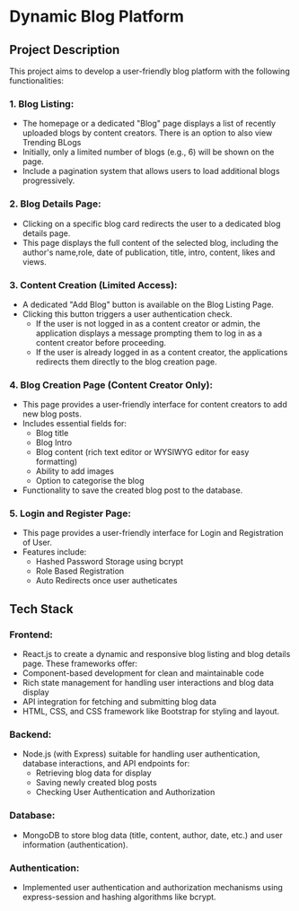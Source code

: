 # Dynamic Blog Platform

## Project Description

This project aims to develop a user-friendly blog platform with the following functionalities:

### 1. Blog Listing:

- The homepage or a dedicated "Blog" page displays a list of recently uploaded blogs by content creators. There is an option to also view Trending BLogs
- Initially, only a limited number of blogs (e.g., 6) will be shown on the page.
- Include a pagination system that allows users to load additional blogs progressively.

### 2. Blog Details Page:

- Clicking on a specific blog card redirects the user to a dedicated blog details page.
- This page displays the full content of the selected blog, including the author's name,role, date of publication, title, intro, content, likes and views.

### 3. Content Creation (Limited Access):

- A dedicated "Add Blog" button is available on the Blog Listing Page.
- Clicking this button triggers a user authentication check.
  - If the user is not logged in as a content creator or admin, the application displays a message prompting them to log in as a content creator before proceeding.
  - If the user is already logged in as a content creator, the applications redirects them directly to the blog creation page.

### 4. Blog Creation Page (Content Creator Only):

- This page provides a user-friendly interface for content creators to add new blog posts.
- Includes essential fields for:
  - Blog title
  - Blog Intro
  - Blog content (rich text editor or WYSIWYG editor for easy formatting)
  - Ability to add images
  - Option to categorise the blog
- Functionality to save the created blog post to the database.

### 5. Login and Register Page:

- This page provides a user-friendly interface for Login and Registration of User.
- Features include:
  - Hashed Password Storage using bcrypt
  - Role Based Registration
  - Auto Redirects once user autheticates

## Tech Stack

### Frontend:

- React.js to create a dynamic and responsive blog listing and blog details page. These frameworks offer:
- Component-based development for clean and maintainable code
- Rich state management for handling user interactions and blog data display
- API integration for fetching and submitting blog data
- HTML, CSS, and CSS framework like Bootstrap for styling and layout.

### Backend:

- Node.js (with Express) suitable for handling user authentication, database interactions, and API endpoints for:
  - Retrieving blog data for display
  - Saving newly created blog posts
  - Checking User Authentication and Authorization

### Database:

- MongoDB to store blog data (title, content, author, date, etc.) and user information (authentication).

### Authentication:

- Implemented user authentication and authorization mechanisms using express-session and hashing algorithms like bcrypt.
